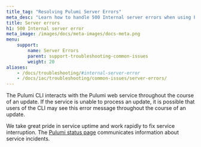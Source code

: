 ```yaml
---
title_tag: "Resolving Pulumi Server Errors"
meta_desc: "Learn how to handle 500 Internal server errors when using Pulumi Cloud."
title: Server errors
h1: 500 Internal server error
meta_image: /images/docs/meta-images/docs-meta.png
menu:
    support:
        name: Server Errors
        parent: support-troubleshooting-common-issues
        weight: 20
aliases:
    - /docs/troubleshooting/#internal-server-error
    - /docs/iac/troubleshooting/common-issues/server-errors/
---
```


The Pulumi CLI interacts with the Pulumi web service throughout the course of an update. If the service is unable to process an update, it is possible that users of the CLI may see this error message throughout the course of an update.

We take great pride in service uptime and work rapidly to fix service interruption. The [Pulumi status page](https://status.pulumi.com) communicates information about service incidents.

